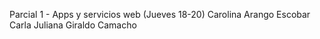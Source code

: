 Parcial 1 - Apps y servicios web (Jueves 18-20)
Carolina Arango Escobar
Carla Juliana Giraldo Camacho
